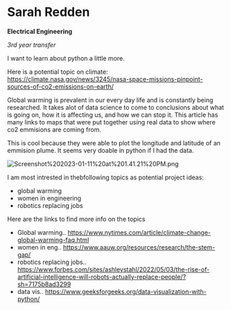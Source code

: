 # Sarah Redden
**Electrical Engineering**

*3rd year transfer*

I want to learn about python a little more.

Here is a potential topic on climate:
https://climate.nasa.gov/news/3245/nasa-space-missions-pinpoint-sources-of-co2-emissions-on-earth/

Global warming is prevalent in our every day life and is constantly being researched. It takes alot of data science to come to conclusions about what is going on, how it is affecting us, and how we can stop it. This article has many links to maps that were put together using real data to show where co2 emmisions are coming from.

This is cool because they were able to plot the longitude and latitude of an emmision plume. It seems very doable in python if I had the data.

![Screenshot%202023-01-11%20at%201.41.21%20PM.png](attachment:Screenshot%202023-01-11%20at%201.41.21%20PM.png)

I am most intrested in thebfollowing topics as potential project ideas:
* global warming
* women in engineering
* robotics replacing jobs


Here are the links to find more info on the topics
* Global warming.. https://www.nytimes.com/article/climate-change-global-warming-faq.html
* women in eng.. https://www.aauw.org/resources/research/the-stem-gap/
* robotics replacing jobs.. https://www.forbes.com/sites/ashleystahl/2022/05/03/the-rise-of-artificial-intelligence-will-robots-actually-replace-people/?sh=7175b8ad3299
* data vis.. https://www.geeksforgeeks.org/data-visualization-with-python/



